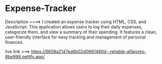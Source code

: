 # Expense-Tracker


Description ====> I created an expense tracker using HTML, CSS, and JavaScript. This application allows users to log their daily expenses, categorize them, and view a summary of their spending. It features a clean, user-friendly interface for easy tracking and management of personal finances.

live link ===>  https://6658a2147ea6b02d0661480d--reliable-alfajores-8be998.netlify.app/
